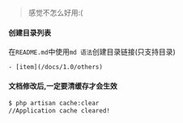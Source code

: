 >感觉不怎么好用:(

#### 创建目录列表
在`README.md`中使用`md 语法`创建目录链接(只支持目录)
```
- [item](/docs/1.0/others)
```

#### 文档修改后,一定要清缓存才会生效
```bash
$ php artisan cache:clear
//Application cache cleared!
```
